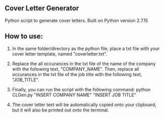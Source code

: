 ## Cover Letter Generator
Python script to generate cover letters. Built on Python version 2.7.15

## How to use:

1. In the same folder/directory as the python file, place a txt file with your cover letter template, named "coverletter.txt".

2. Replace the all occurances in the txt file of the name of the company with the following text, "COMPANY_NAME". Then, replace all occurances in the txt file of the job title with the following text, "JOB_TITLE".

3. Finally, you can run the script with the following command:
	python CLGen.py "INSERT COMPANY NAME" "INSERT JOB TITLE"

4. The cover letter text will be automatically copied onto your clipboard, but it will also be printed out onto the terminal.
